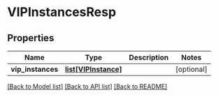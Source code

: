 # VIPInstancesResp

## Properties
Name | Type | Description | Notes
------------ | ------------- | ------------- | -------------
**vip_instances** | [**list[VIPInstance]**](VIPInstance.md) |  | [optional] 

[[Back to Model list]](../README.md#documentation-for-models) [[Back to API list]](../README.md#documentation-for-api-endpoints) [[Back to README]](../README.md)


